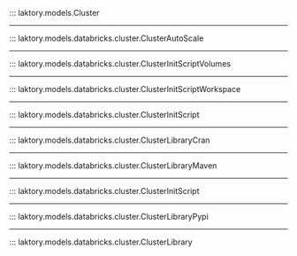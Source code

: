 ::: laktory.models.Cluster

---

::: laktory.models.databricks.cluster.ClusterAutoScale

---

::: laktory.models.databricks.cluster.ClusterInitScriptVolumes

---

::: laktory.models.databricks.cluster.ClusterInitScriptWorkspace

---

::: laktory.models.databricks.cluster.ClusterInitScript

---

::: laktory.models.databricks.cluster.ClusterLibraryCran

---

::: laktory.models.databricks.cluster.ClusterLibraryMaven

---

::: laktory.models.databricks.cluster.ClusterInitScript

---

::: laktory.models.databricks.cluster.ClusterLibraryPypi

---

::: laktory.models.databricks.cluster.ClusterLibrary
